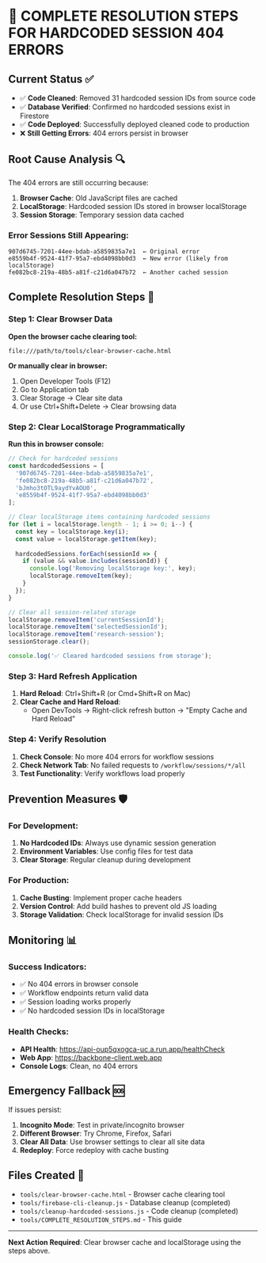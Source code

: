 # 🔧 COMPLETE RESOLUTION STEPS FOR HARDCODED SESSION 404 ERRORS

## Current Status ✅
- ✅ **Code Cleaned**: Removed 31 hardcoded session IDs from source code
- ✅ **Database Verified**: Confirmed no hardcoded sessions exist in Firestore
- ✅ **Code Deployed**: Successfully deployed cleaned code to production
- ❌ **Still Getting Errors**: 404 errors persist in browser

## Root Cause Analysis 🔍

The 404 errors are still occurring because:

1. **Browser Cache**: Old JavaScript files are cached
2. **LocalStorage**: Hardcoded session IDs stored in browser localStorage
3. **Session Storage**: Temporary session data cached

### Error Sessions Still Appearing:
```
907d6745-7201-44ee-bdab-a5859835a7e1  ← Original error
e8559b4f-9524-41f7-95a7-ebd4098bb0d3  ← New error (likely from localStorage)
fe082bc8-219a-48b5-a81f-c21d6a047b72  ← Another cached session
```

## Complete Resolution Steps 🚀

### Step 1: Clear Browser Data
**Open the browser cache clearing tool:**
```
file:///path/to/tools/clear-browser-cache.html
```

**Or manually clear in browser:**
1. Open Developer Tools (F12)
2. Go to Application tab
3. Clear Storage → Clear site data
4. Or use Ctrl+Shift+Delete → Clear browsing data

### Step 2: Clear LocalStorage Programmatically
**Run this in browser console:**
```javascript
// Check for hardcoded sessions
const hardcodedSessions = [
  '907d6745-7201-44ee-bdab-a5859835a7e1',
  'fe082bc8-219a-48b5-a81f-c21d6a047b72', 
  'bJmho3tOTL9aydYvAOU0',
  'e8559b4f-9524-41f7-95a7-ebd4098bb0d3'
];

// Clear localStorage items containing hardcoded sessions
for (let i = localStorage.length - 1; i >= 0; i--) {
  const key = localStorage.key(i);
  const value = localStorage.getItem(key);
  
  hardcodedSessions.forEach(sessionId => {
    if (value && value.includes(sessionId)) {
      console.log('Removing localStorage key:', key);
      localStorage.removeItem(key);
    }
  });
}

// Clear all session-related storage
localStorage.removeItem('currentSessionId');
localStorage.removeItem('selectedSessionId');
localStorage.removeItem('research-session');
sessionStorage.clear();

console.log('✅ Cleared hardcoded sessions from storage');
```

### Step 3: Hard Refresh Application
1. **Hard Reload**: Ctrl+Shift+R (or Cmd+Shift+R on Mac)
2. **Clear Cache and Hard Reload**: 
   - Open DevTools → Right-click refresh button → "Empty Cache and Hard Reload"

### Step 4: Verify Resolution
1. **Check Console**: No more 404 errors for workflow sessions
2. **Check Network Tab**: No failed requests to `/workflow/sessions/*/all`
3. **Test Functionality**: Verify workflows load properly

## Prevention Measures 🛡️

### For Development:
1. **No Hardcoded IDs**: Always use dynamic session generation
2. **Environment Variables**: Use config files for test data
3. **Clear Storage**: Regular cleanup during development

### For Production:
1. **Cache Busting**: Implement proper cache headers
2. **Version Control**: Add build hashes to prevent old JS loading
3. **Storage Validation**: Check localStorage for invalid session IDs

## Monitoring 📊

### Success Indicators:
- ✅ No 404 errors in browser console
- ✅ Workflow endpoints return valid data
- ✅ Session loading works properly
- ✅ No hardcoded session IDs in localStorage

### Health Checks:
- **API Health**: https://api-oup5qxogca-uc.a.run.app/healthCheck
- **Web App**: https://backbone-client.web.app
- **Console Logs**: Clean, no 404 errors

## Emergency Fallback 🆘

If issues persist:

1. **Incognito Mode**: Test in private/incognito browser
2. **Different Browser**: Try Chrome, Firefox, Safari
3. **Clear All Data**: Use browser settings to clear all site data
4. **Redeploy**: Force redeploy with cache busting

## Files Created 📁

- `tools/clear-browser-cache.html` - Browser cache clearing tool
- `tools/firebase-cli-cleanup.js` - Database cleanup (completed)
- `tools/cleanup-hardcoded-sessions.js` - Code cleanup (completed)
- `tools/COMPLETE_RESOLUTION_STEPS.md` - This guide

---

**Next Action Required**: Clear browser cache and localStorage using the steps above.

